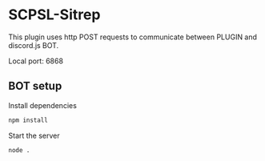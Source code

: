 
# SCPSL-Sitrep


This plugin uses http POST requests to communicate between PLUGIN and discord.js BOT.

Local port: 6868





## BOT setup

Install dependencies

```bash
npm install
```

Start the server

```bash
node .
```

